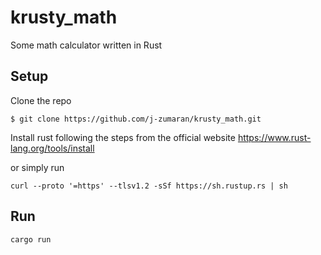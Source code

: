 # krusty_math
Some math calculator written in Rust

## Setup
Clone the repo
```
$ git clone https://github.com/j-zumaran/krusty_math.git
```
Install rust following the steps from the official website
https://www.rust-lang.org/tools/install

or simply run
```
curl --proto '=https' --tlsv1.2 -sSf https://sh.rustup.rs | sh
```

## Run
```
cargo run
```
